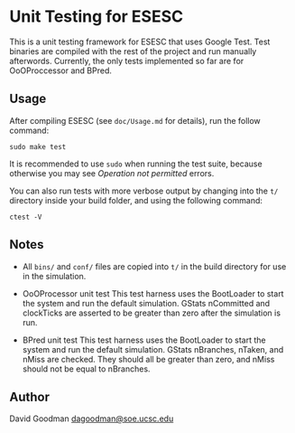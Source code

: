 # Unit Testing for ESESC

This is a unit testing framework for ESESC that uses Google Test. Test binaries are compiled with the rest of the project and run manually afterwords. Currently, the only tests implemented so far are for OoOProccessor and BPred. 

## Usage

After compiling ESESC (see `doc/Usage.md` for details), run the follow command:

    sudo make test

It is recommended to use `sudo` when running the test suite, because otherwise you may see *Operation not permitted* errors.

You can also run tests with more verbose output by changing into the `t/` directory inside your build folder, and using the following command:

    ctest -V

## Notes

* All `bins/` and `conf/` files are copied into `t/` in the build directory for use in the simulation.

* OoOProcessor unit test
    This test harness uses the BootLoader to start the system and run the default simulation. GStats nCommitted and clockTicks are asserted to be greater than zero after the simulation is run.

* BPred unit test
    This test harness uses the BootLoader to start the system and run the default simulation. GStats nBranches, nTaken, and nMiss are checked. They should all be greater than zero, and nMiss should not be equal to nBranches.

## Author

David Goodman <dagoodman@soe.ucsc.edu>
